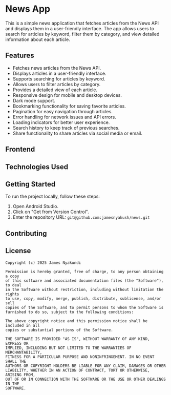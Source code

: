 # News App
This is a simple news application that fetches articles from the News API and displays them in a user-friendly interface.
The app allows users to search for articles by keyword, filter them by category, and view detailed information about each article.

## Features
- Fetches news articles from the News API.
- Displays articles in a user-friendly interface.
- Supports searching for articles by keyword.
- Allows users to filter articles by category.
- Provides a detailed view of each article.
- Responsive design for mobile and desktop devices.
- Dark mode support.
- Bookmarking functionality for saving favorite articles.
- Pagination for easy navigation through articles.
- Error handling for network issues and API errors.
- Loading indicators for better user experience.
- Search history to keep track of previous searches.
- Share functionality to share articles via social media or email.

## Frontend

## Technologies Used

## Getting Started
To run the project locally, follow these steps:

1. Open Android Studio.
2. Click on "Get from Version Control".
3. Enter the repository URL: `git@github.com:jamesnyakush/news.git`

## Contributing


## License
```
Copyright (c) 2025 James Nyakundi

Permission is hereby granted, free of charge, to any person obtaining a copy
of this software and associated documentation files (the "Software"), to deal
in the Software without restriction, including without limitation the rights
to use, copy, modify, merge, publish, distribute, sublicense, and/or sell
copies of the Software, and to permit persons to whom the Software is
furnished to do so, subject to the following conditions:

The above copyright notice and this permission notice shall be included in all
copies or substantial portions of the Software.

THE SOFTWARE IS PROVIDED "AS IS", WITHOUT WARRANTY OF ANY KIND, EXPRESS OR
IMPLIED, INCLUDING BUT NOT LIMITED TO THE WARRANTIES OF MERCHANTABILITY,
FITNESS FOR A PARTICULAR PURPOSE AND NONINFRINGEMENT. IN NO EVENT SHALL THE
AUTHORS OR COPYRIGHT HOLDERS BE LIABLE FOR ANY CLAIM, DAMAGES OR OTHER
LIABILITY, WHETHER IN AN ACTION OF CONTRACT, TORT OR OTHERWISE, ARISING FROM,
OUT OF OR IN CONNECTION WITH THE SOFTWARE OR THE USE OR OTHER DEALINGS IN THE
SOFTWARE.
```
